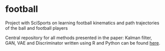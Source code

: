 # football
Project with SciSports on learning football kinematics and path trajectories of the ball and football players 

Central repository for all methods presented in the paper: Kalman filter, GAN, VAE and Discriminator written using R and Python can be found [here](https://bitbucket.org/AnatoliyBabic/swi-scisports-2018/src/06d18f4bdaba5889b5a21ae7af4f3e2a5478c59b?at=master). 
